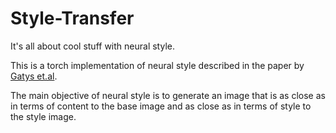 # Style-Transfer
It's all about cool stuff with neural style.

This is a torch implementation of neural style described in the paper by [Gatys et.al](https://arxiv.org/abs/1508.06576).

The main objective of neural style is to generate an image that is as close as in terms of content to the base image and as close as in terms of style to the style image.
